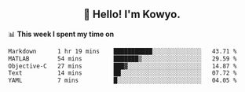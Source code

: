 <h2 align="center">👋 Hello! I'm Kowyo.</h2>

📊 **This week I spent my time on**
<!--START_SECTION:waka-->

```txt
Markdown      1 hr 19 mins    ███████████░░░░░░░░░░░░░░   43.71 %
MATLAB        54 mins         ███████▒░░░░░░░░░░░░░░░░░   29.59 %
Objective-C   27 mins         ███▓░░░░░░░░░░░░░░░░░░░░░   14.87 %
Text          14 mins         ██░░░░░░░░░░░░░░░░░░░░░░░   07.72 %
YAML          7 mins          █░░░░░░░░░░░░░░░░░░░░░░░░   04.05 %
```

<!--END_SECTION:waka-->



